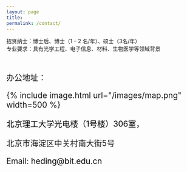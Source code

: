 ```yaml
---
layout: page
title: 
permalink: /contact/
---
```



招贤纳士：博士后、博士（1 – 2 名/年）、硕士（3名/年）\
专业要求：具有光学工程、电子信息、材料、生物医学等领域背景




<div style="font-size: 1.5em; margin-top: 50px; ">办公地址：
  <div>


  {% include image.html url="/images/map.png"  width=500 %}

<html>
<head>
<style>
/* 去除超链接默认的蓝色样式 */
a {
  color: #000000; /* 设置文字颜色为黑色 */
  text-decoration: none; /* 去除下划线 */
}

/* 鼠标悬停时的样式 */
a:hover {
  color: #555555; /* 鼠标悬停时文字颜色变深 */
  text-decoration: underline; /* 添加下划线 */
}
</style>
</head>
<body>

[北京理工大学光电楼（1号楼）306室，](https://map.baidu.com/poi/%E5%8C%97%E4%BA%AC%E7%90%86%E5%B7%A5%E5%A4%A7%E5%AD%A6(%E4%B8%AD%E5%85%B3%E6%9D%91%E6%A0%A1%E5%8C%BA)-%E5%85%89%E7%94%B5%E6%A5%BC/@12948574.909209378,4832935.572402201,19z?uid=84735659433c3ba1047ce82e&info_merge=1&isBizPoi=false&ugc_type=3&ugc_ver=1&device_ratio=2&compat=1&pcevaname=pc4.1&querytype=detailConInfo&da_src=shareurl)

</body>
</html>

北京市海淀区中关村南大街5号



Email: heding@bit.edu.cn




